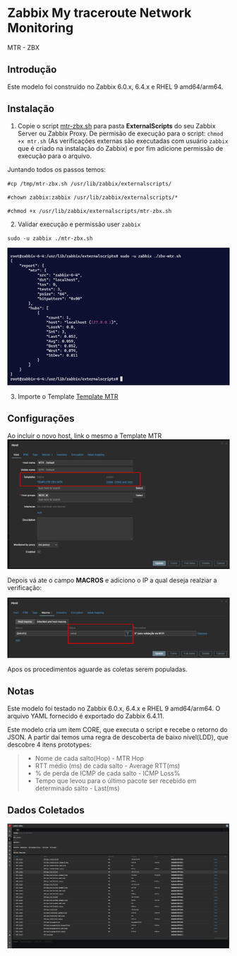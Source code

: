 # Zabbix My traceroute Network Monitoring
MTR - ZBX

## Introdução

Este modelo foi construído no Zabbix 6.0.x, 6.4.x e RHEL 9 amd64/arm64.

## Instalação

1. Copie o script [mtr-zbx.sh](mtr-zbx.sh) para pasta **ExternalScripts**  do seu Zabbix Server ou Zabbix Proxy. De permisão de execução para o script: `chmod +x mtr.sh` (As verificações externas são executadas com usuário `zabbix` que é criado na instalação do Zabbix) e por fim adicione permissão de execução para o arquivo.

Juntando todos os passos temos:


`#cp /tmp/mtr-zbx.sh /usr/lib/zabbix/externalscripts/`

`#chown zabbix:zabbix /usr/lib/zabbix/externalscripts/*`

`#chmod +x /usr/lib/zabbix/externalscripts/mtr-zbx.sh`


2. Validar execução e permissão user `zabbix`

`sudo -u zabbix ./mtr-zbx.sh`

![alt text](image-2.png)


3. Importe o Template [Template MTR](zbx_mtr_templates.yaml) 

## Configurações

Ao incluir o novo host, link o mesmo a Template MTR
![ADD Host](image-1.png)

Depois vá ate o campo **MACROS** e adiciono o IP a qual deseja realziar a verificação:

![Inc IP](image-3.png)

Apos os procedimentos aguarde as coletas serem populadas.

## Notas

Este modelo foi testado no Zabbix 6.0.x, 6.4.x e RHEL 9 amd64/arm64. O arquivo YAML fornecido é exportado do Zabbix 6.4.11.


Este modelo cria um item CORE, que executa o script e recebe o retorno do JSON. A partir daí temos uma regra de descoberta de baixo nível(LDD), que descobre 4 itens  prototypes:


>- Nome de cada salto(Hop) -  MTR Hop
>- RTT médio (ms) de cada salto - Average RTT(ms)
>- % de perda de ICMP de cada salto - ICMP Loss%
>- Tempo que levou para o último pacote ser recebido em determinado salto - Last(ms)




## Dados Coletados
![Latest data](image.png)